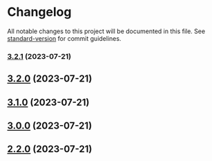 # Changelog

All notable changes to this project will be documented in this file. See [standard-version](https://github.com/conventional-changelog/standard-version) for commit guidelines.

### [3.2.1](https://github.com/Sakthivel-Vadivel/basic-react/compare/v3.2.0...v3.2.1) (2023-07-21)

## [3.2.0](https://github.com/Sakthivel-Vadivel/basic-react/compare/v3.1.0...v3.2.0) (2023-07-21)

## [3.1.0](https://github.com/Sakthivel-Vadivel/basic-react/compare/v3.0.0...v3.1.0) (2023-07-21)

## [3.0.0](https://github.com/Sakthivel-Vadivel/basic-react/compare/v2.2.0...v3.0.0) (2023-07-21)

## [2.2.0](https://github.com/Sakthivel-Vadivel/basic-react/compare/v2.1.5...v2.2.0) (2023-07-21)
